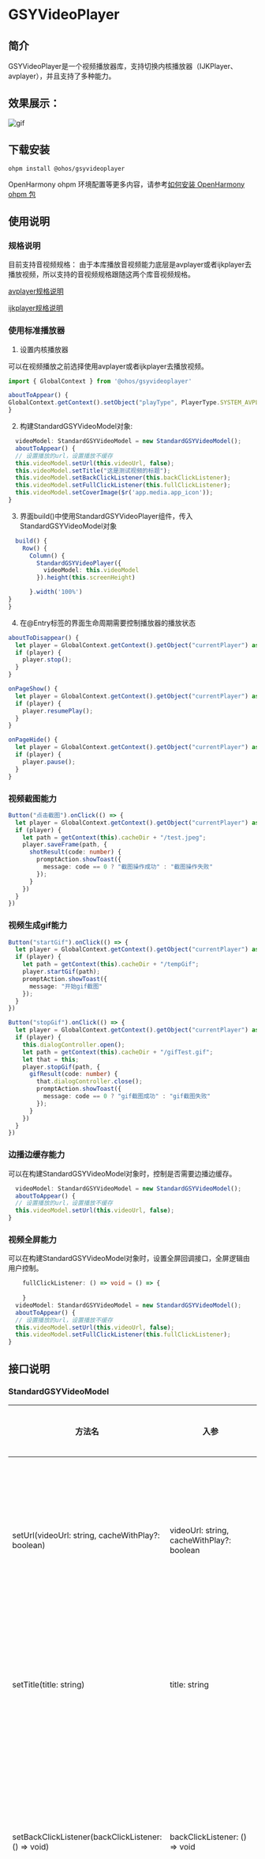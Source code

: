 # GSYVideoPlayer

## 简介

GSYVideoPlayer是一个视频播放器库，支持切换内核播放器（IJKPlayer、avplayer），并且支持了多种能力。

## 效果展示：
![gif](screenshot/gsyvideoplayer.gif)

## 下载安装

```
ohpm install @ohos/gsyvideoplayer
```

OpenHarmony ohpm
环境配置等更多内容，请参考[如何安装 OpenHarmony ohpm 包](https://gitee.com/openharmony-tpc/docs/blob/master/OpenHarmony_har_usage.md)

## 使用说明

### 规格说明
目前支持音视频规格：
由于本库播放音视频能力底层是avplayer或者ijkplayer去播放视频，所以支持的音视频规格跟随这两个库音视频规格。

[avplayer规格说明](https://gitee.com/openharmony/docs/blob/master/zh-cn/application-dev/media/avplayer-avrecorder-overview.md#%E6%94%AF%E6%8C%81%E7%9A%84%E6%A0%BC%E5%BC%8F%E4%B8%8E%E5%8D%8F%E8%AE%AE)

[ijkplayer规格说明](https://gitee.com/openharmony-sig/ohos_ijkplayer/blob/master/README.md)


### 使用标准播放器

1. 设置内核播放器

可以在视频播放之前选择使用avplayer或者ijkplayer去播放视频。


  ```typescript
import { GlobalContext } from '@ohos/gsyvideoplayer'

aboutToAppear() {
  GlobalContext.getContext().setObject("playType", PlayerType.SYSTEM_AVPLAYER);
}
  ```

2. 构建StandardGSYVideoModel对象:

```typescript
  videoModel: StandardGSYVideoModel = new StandardGSYVideoModel();
  aboutToAppear() {
  // 设置播放的url，设置播放不缓存
  this.videoModel.setUrl(this.videoUrl, false);
  this.videoModel.setTitle("这是测试视频的标题");
  this.videoModel.setBackClickListener(this.backClickListener);
  this.videoModel.setFullClickListener(this.fullClickListener);
  this.videoModel.setCoverImage($r('app.media.app_icon'));
}
```

3. 界面build()中使用StandardGSYVideoPlayer组件，传入StandardGSYVideoModel对象

```typescript
  build() {
    Row() {
      Column() {
        StandardGSYVideoPlayer({
          videoModel: this.videoModel
        }).height(this.screenHeight)

      }.width('100%')
}
}
```

4. 在@Entry标签的界面生命周期需要控制播放器的播放状态

```typescript
aboutToDisappear() {
  let player = GlobalContext.getContext().getObject("currentPlayer") as BaseVideoPlayer;
  if (player) {
    player.stop();
  }
}

onPageShow() {
  let player = GlobalContext.getContext().getObject("currentPlayer") as BaseVideoPlayer;
  if (player) {
    player.resumePlay();
  }
}

onPageHide() {
  let player = GlobalContext.getContext().getObject("currentPlayer") as BaseVideoPlayer;
  if (player) {
    player.pause();
  }
}
```


### 视频截图能力

```typescript
Button("点击截图").onClick(() => {
  let player = GlobalContext.getContext().getObject("currentPlayer") as BaseVideoPlayer;
  if (player) {
    let path = getContext(this).cacheDir + "/test.jpeg";
    player.saveFrame(path, {
      shotResult(code: number) {
        promptAction.showToast({
          message: code == 0 ? "截图操作成功" : "截图操作失败"
        });
      }
    })
  }
})
```

### 视频生成gif能力

```typescript
Button("startGif").onClick(() => {
  let player = GlobalContext.getContext().getObject("currentPlayer") as BaseVideoPlayer;
  if (player) {
    let path = getContext(this).cacheDir + "/tempGif";
    player.startGif(path);
    promptAction.showToast({
      message: "开始gif截图"
    });
  }
})

Button("stopGif").onClick(() => {
  let player = GlobalContext.getContext().getObject("currentPlayer") as BaseVideoPlayer;
  if (player) {
    this.dialogController.open();
    let path = getContext(this).cacheDir + "/gifTest.gif";
    let that = this;
    player.stopGif(path, {
      gifResult(code: number) {
        that.dialogController.close();
        promptAction.showToast({
          message: code == 0 ? "gif截图成功" : "gif截图失败"
        });
      }
    })
  }
})
```

### 边播边缓存能力
可以在构建StandardGSYVideoModel对象时，控制是否需要边播边缓存。
```typescript
  videoModel: StandardGSYVideoModel = new StandardGSYVideoModel();
  aboutToAppear() {
  // 设置播放的url，设置播放不缓存
  this.videoModel.setUrl(this.videoUrl, false);
}
```

### 视频全屏能力
可以在构建StandardGSYVideoModel对象时，设置全屏回调接口，全屏逻辑由用户控制。
```typescript
    fullClickListener: () => void = () => {
      
    }
  videoModel: StandardGSYVideoModel = new StandardGSYVideoModel();
  aboutToAppear() {
  // 设置播放的url，设置播放不缓存
  this.videoModel.setUrl(this.videoUrl, false);
  this.videoModel.setFullClickListener(this.fullClickListener);
}
```

## 接口说明

### StandardGSYVideoModel
| 方法名                                      | 入参        | 接口描述              |
|------------------------------------------|-----------|-------------------|
| setUrl(videoUrl: string, cacheWithPlay?: boolean) |      videoUrl: string, cacheWithPlay?: boolean     | 设置播放url,设置是否边播边缓存 |
| setTitle(title: string)                  | title: string | 设置视频全屏时的标题        |
| setBackClickListener(backClickListener: () => void)                             | backClickListener: () => void         | 设置点击播放器返回按钮的回调接口  |
| setFullClickListener(fullClickListener: () => void)                           | fullClickListener: () => void        | 设置点击播放器全屏按钮的回调接口  |
| setCoverImage(coverImage:Resource)                           | coverImage:Resource        | 设置封面接口            |
### IVideoPlayer
| 方法名          | 入参  | 接口描述           |
|--------------|-----|----------------|
| play();      | 无   | 视频开始播放         |
| resumePlay() | 无   | 视频恢复播放         |
| pause()      | 无   | 视频暂停播放         |
| stop()       | 无   | 视频停止播放         |
| saveFrame(fileSavePath: string, gsyVideoShotSaveListener: GSYVideoShotSaveListener)| fileSavePath: string, gsyVideoShotSaveListener: GSYVideoShotSaveListener   | 视频截图           |
| startGif(tmpPicPath?: string)      | tmpPicPath?: string   | 视频开始gif        |
| stopGif(saveGifPath: string, gsyVideoGifSaveListener: GSYVideoGifSaveListener)      | 无   | 视频结束gif,并生成gif |
## 约束与限制

在下述版本验证通过：

DevEco Studio: 4.0 (4.0.3.513), SDK: API10 (4.0.10.10)

## 目录结构

```typescript
|---- GSYVideoPlayer  
|     |---- entry  # 示例代码文件夹
            |---- pages
                |---- BiliDanmukuParser.ets  # 弹幕解析类
                |---- DanmakuData.ets  # 弹幕数据
                |---- DanmakuVideoDemo.ets  # 弹幕demo
                |---- DanmakuVideoPlayer.ets  # 弹幕播放器
                |---- Index.ets  # 首页
                |---- PlayNetWithCacheDemo.ets  # 边播放边缓存demo
                |---- PlayNetWithNoCacheDemo.ets  # 边播放不缓存demo
                |---- PlayWithCacheDemo.ets  # 播放缓存入口
                |---- SimpleDemo.ets  # 简单播放测试demo
                |---- SimpleList.ets  # 简单视频列表demo
|     |---- library  # GSYVideoPlayer核心代码
            |---- listener  # 接口回调类
                |---- GSYVideoGifSaveListener.ets  # stopGif接口回调类
                |---- GSYVideoShotSaveListener.ets  # 截图接口回调类
            |---- mainpage  # 核心实现
                |---- AvPlayerControl.ets  # avplayer逻辑控制类
                |---- AvVideoPlayer.ets  # avplayer播放器
                |---- BaseVideoPlayer.ets  # 播放器控制基类
                |---- CommonConstants.ets # 常量类
                |---- GlobalContext.ts  # 全局配置类
                |---- IjkPlayerControl.ets  # ijkplayer逻辑控制类
                |---- IjkVideoPlayer.ets  # ijkplayer播放器
                |---- StandardForListGSYVideoPlayer.ets  # 为list页面使用的播放器
                |---- StandardGSYVideoModel.ets  # 标准播放器
                |---- StandardGSYVideoPlayer.ets  # 播放器数据配置类
            |---- utils  # 工具类
                |---- OrientationUtil.ets  # 屏幕方向控制类
                |---- LogUtils.ets  # log工具类
|     |---- README.md  # 安装使用方法                 
```

## 贡献代码

使用过程中发现任何问题都可以提[Issue](https://gitee.com/openharmony-tpc/openharmony_tpc_samples/issues)
给我们，当然，我们也非常欢迎你给我们提[PR](https://gitee.com/openharmony-tpc/openharmony_tpc_samples/pulls)。

## 开源协议

本项目基于 [Apache License ](https://gitee.com/openharmony-tpc/openharmony_tpc_samples/blob/master/GSYVideoPlayer/LICENSE)，请自由地享受和参与开源。

